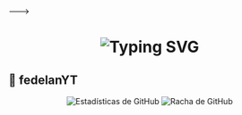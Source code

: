 --->
<h1 align="center">
  <img src="https://readme-typing-svg.herokuapp.com?font=Fira+Code&size=40&pause=500&color=00F7FF&center=true&vCenter=true&width=500&lines=👑+¡HOLA,+SOY+FedelanYT!+🔥" alt="Typing SVG">
</h1>



## 👑 **fedelanYT**

<p align="center">
  <img src="https://github-readme-stats.vercel.app/api?username=Fedelan&repo=Fedelanv13&show_icons=true&theme=radical&hide_border=true" alt="Estadísticas de GitHub">
  <img src="https://github-readme-streak-stats.herokuapp.com/?user=deylinqff&repo=Fedelanv13-MD&theme=radical&hide_border=true" alt="Racha de GitHub">
</p>
